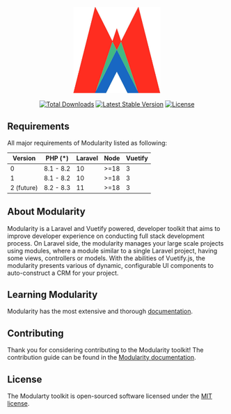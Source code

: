 <p align="center"><a href="https://unusualify.com/modularity" target="_blank"><img src="./modularity.jpeg" width="200" alt="Modulariy Logo"></a></p>

<p align="center">
<a href="https://packagist.org/packages/unusualify/modularity"><img src="https://img.shields.io/packagist/dt/unusualify/modularity" alt="Total Downloads"></a>
<a href="https://packagist.org/packages/unusualify/modularity"><img src="https://img.shields.io/packagist/v/unusualify/modularity" alt="Latest Stable Version"></a>
<a href="https://packagist.org/packages/unusualify/modularity"><img src="https://img.shields.io/packagist/l/unusualify/modularity" alt="License"></a>
</p>

## Requirements

All major requirements of Modularity listed as following: 

<div class="overflow-auto">

| Version    | PHP (*)   | Laravel | Node | Vuetify |
| ---        | ---       | ---     | ---  | ---     |
| 0          | 8.1 - 8.2 | 10      | >=18 | 3       |
| 1          | 8.1 - 8.2 | 10      | >=18 | 3       |
| 2 (future) | 8.2 - 8.3 | 11      | >=18 | 3       |

</div>


## About Modularity

Modularity is a Laravel and Vuetify powered, developer toolkit that aims to improve developer experience on conducting full stack development process. On Laravel side, the modularity manages your large scale projects using modules, where a module similar to a single Laravel project, having some views, controllers or models. With the abilities of Vuetify.js, the modularity presents various of dynamic, configurable UI components to auto-construct a CRM for your project.

<!-- Modularity takes the pain out of development by easing common tasks used in many web projects, such as:

- [Simple, fast routing engine](https://unusualify.com/modularity/docs/routing).
- [Powerful dependency injection container](https://unusualify.com/modularity/docs/container).
- Multiple back-ends for [session](https://unusualify.com/modularity/docs/session) and [cache](https://unusualify.com/modularity/docs/cache) storage.
- Expressive, intuitive [database ORM](https://unusualify.com/modularity/docs/eloquent).
- Database agnostic [schema migrations](https://unusualify.com/modularity/docs/migrations).
- [Robust background job processing](https://unusualify.com/modularity/docs/queues).
- [Real-time event broadcasting](https://unusualify.com/modularity/docs/broadcasting). -->

## Learning Modularity

Modularity has the most extensive and thorough [documentation](https://unusualify.com/modularity).

## Contributing

Thank you for considering contributing to the Modularity toolkit! The contribution guide can be found in the [Modularity documentation](https://unusualify.com/modularity/contributions).

<!-- ## Code of Conduct

In order to ensure that the Laravel community is welcoming to all, please review and abide by the [Code of Conduct](https://laravel.com/docs/contributions#code-of-conduct). -->

<!-- ## Security Vulnerabilities

If you discover a security vulnerability within Laravel, please send an e-mail to Taylor Otwell via [taylor@laravel.com](mailto:taylor@laravel.com). All security vulnerabilities will be promptly addressed. -->

## License

The Modularty toolkit is open-sourced software licensed under the [MIT license](https://opensource.org/licenses/MIT).
